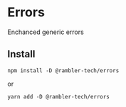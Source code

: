 # Errors

Enchanced generic errors

## Install

```
npm install -D @rambler-tech/errors
```

or

```
yarn add -D @rambler-tech/errors
```
